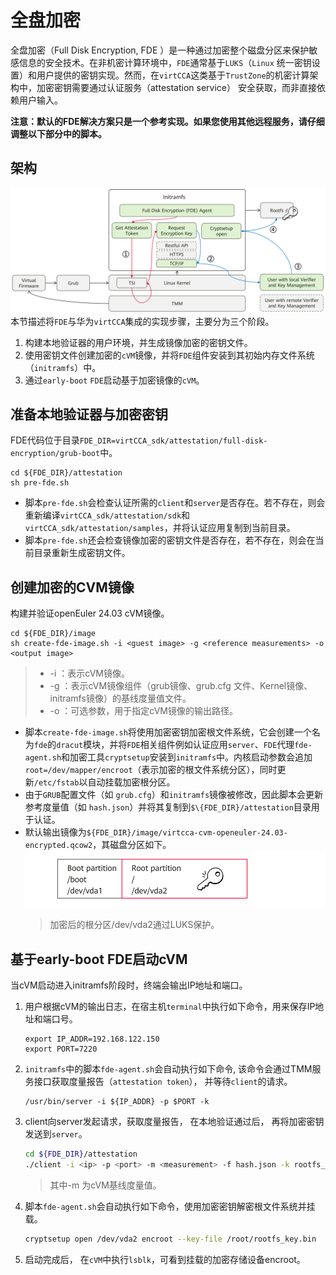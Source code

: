 # 全盘加密

全盘加密（Full Disk Encryption, FDE ）是一种通过加密整个磁盘分区来保护敏感信息的安全技术。在非机密计算环境中，`FDE`通常基于`LUKS`（`Linux` 统一密钥设置）和用户提供的密钥实现。然而，在`virtCCA`这类基于`TrustZone`的机密计算架构中，加密密钥需要通过认证服务（attestation service） 安全获取，而非直接依赖用户输入。

**注意：默认的FDE解决方案只是一个参考实现。如果您使用其他远程服务，请仔细调整以下部分中的脚本。** 

## 架构
![](./doc/fde-arch.png)
本节描述将`FDE`与华为`virtCCA`集成的实现步骤，主要分为三个阶段。
1.  构建本地验证器的用户环境，并生成镜像加密的密钥文件。
2.  使用密钥文件创建加密的`cVM`镜像，并将`FDE`组件安装到其初始内存文件系统（`initramfs`）中。
3.  通过`early-boot` `FDE`启动基于加密镜像的`cVM`。

## 准备本地验证器与加密密钥

FDE代码位于目录`FDE_DIR=virtCCA_sdk/attestation/full-disk-encryption/grub-boot`中。

```
cd ${FDE_DIR}/attestation
sh pre-fde.sh
```

-   脚本`pre-fde.sh`会检查认证所需的`client`和`server`是否存在。若不存在，则会重新编译`virtCCA_sdk/attestation/sdk`和`virtCCA_sdk/attestation/samples`，并将认证应用复制到当前目录。
-   脚本`pre-fde.sh`还会检查镜像加密的密钥文件是否存在，若不存在，则会在当前目录重新生成密钥文件。

## 创建加密的CVM镜像

构建并验证openEuler 24.03 cVM镜像。

```
cd ${FDE_DIR}/image
sh create-fde-image.sh -i <guest image> -g <reference measurements> -o <output image>
```
>-   -i ：表示cVM镜像。
>-   -g ：表示cVM镜像组件（grub镜像、grub.cfg 文件、Kernel镜像、initramfs镜像）的基线度量值文件。
>-   -o ：可选参数，用于指定cVM镜像的输出路径。

-   脚本`create-fde-image.sh`将使用加密密钥加密根文件系统，它会创建一个名为`fde`的`dracut`模块，并将`FDE`相关组件例如认证应用`server`、`FDE`代理`fde-agent.sh`和加密工具`cryptsetup`安装到`initramfs`中。内核启动参数会追加`root=/dev/mapper/encroot`（表示加密的根文件系统分区），同时更新`/etc/fstab`以自动挂载加密根分区。
-   由于`GRUB`配置文件（如 `grub.cfg`）和`initramfs`镜像被修改，因此脚本会更新参考度量值（如 `hash.json`）并将其复制到`$\{FDE_DIR}/attestation`目录用于认证。
-   默认输出镜像为`${FDE_DIR}/image/virtcca-cvm-openeuler-24.03-encrypted.qcow2`，其磁盘分区如下。
   ![](./doc/disk-partition.png)
    >加密后的根分区/dev/vda2通过LUKS保护。

## 基于early-boot FDE启动cVM
当cVM启动进入initramfs阶段时，终端会输出IP地址和端口。
1.  用户根据cVM的输出日志，在宿主机`terminal`中执行如下命令，用来保存IP地址和端口号。

    ```
    export IP_ADDR=192.168.122.150
    export PORT=7220
    ```
2.  `initramfs`中的脚本`fde-agent.sh`会自动执行如下命令, 该命令会通过TMM服务接口获取度量报告（`attestation token`）， 并等待`client`的请求。

    ```
    /usr/bin/server -i ${IP_ADDR} -p $PORT -k
    ```
3.  client向server发起请求，获取度量报告， 在本地验证通过后， 再将加密密钥发送到`server`。
    ```bash
    cd ${FDE_DIR}/attestation
    ./client -i <ip> -p <port> -m <measurement> -f hash.json -k rootfs_key.bin 
    ```
    >其中-m 为cVM基线度量值。
4.  脚本`fde-agent.sh`会自动执行如下命令，使用加密密钥解密根文件系统并挂载。
    ```bash
    cryptsetup open /dev/vda2 encroot --key-file /root/rootfs_key.bin 
    ```
5.  启动完成后， 在`cVM`中执行`lsblk`，可看到挂载的加密存储设备encroot。